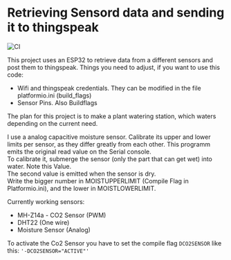 # Retrieving Sensord data and sending it to thingspeak

![CI](https://github.com/gzor/blumenstatus/workflows/CI/badge.svg)

This project uses an ESP32 to retrieve data from a different sensors and post them to thingspeak.
Things you need to adjust, if you want to use this code:

- Wifi and thingspeak credentials. They can be modified in the file platformio.ini (build_flags)
- Sensor Pins. Also Buildflags

 The plan for this project is to make a plant watering station, which waters depending on the current need.

I use a analog capacitive moisture sensor.
Calibrate its upper and lower limits per sensor, as they differ greatly from each other.
This programm emits the original read value on the Serial console. \
To calibrate it, submerge the sensor (only the part that can get wet) into water. Note this Value.\
The second value is emitted when the sensor is dry. \
Write the bigger number in MOISTUPPERLIMIT (Compile Flag in Platformio.ini), and the lower in MOISTLOWERLIMIT.

Currently working sensors:

- MH-Z14a - CO2 Sensor (PWM)
- DHT22 (One wire)
- Moisture Sensor (Analog)

To activate the Co2 Sensor you have to set the compile flag `DCO2SENSOR` like this: `'-DCO2SENSOR="ACTIVE"'`
